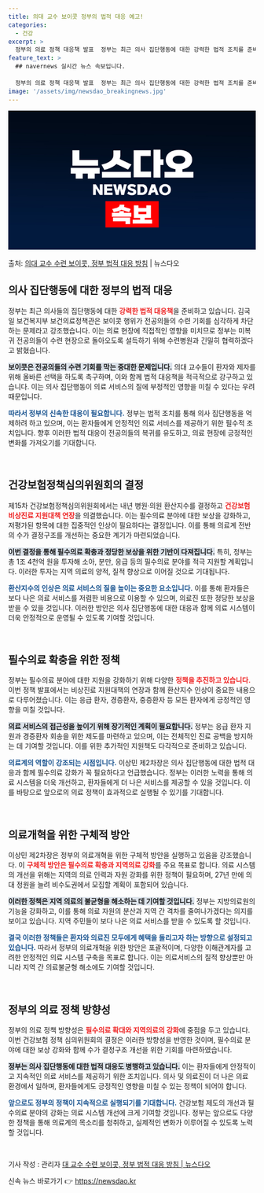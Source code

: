 ```yaml
---
title: 의대 교수 보이콧 정부의 법적 대응 예고!
categories:
  - 건강
excerpt: >
  정부의 의료 정책 대응책 발표  정부는 최근 의사 집단행동에 대한 강력한 법적 조치를 준비하고 있습니다. 김…
feature_text: >
  ## navernews 실시간 뉴스 속보입니다.

  정부의 의료 정책 대응책 발표  정부는 최근 의사 집단행동에 대한 강력한 법적 조치를 준비하고 있습니다. 김…
image: '/assets/img/newsdao_breakingnews.jpg'
---
```


![뉴스다오 속보](/assets/img/newsdao_breakingnews.jpg)

<p>출처: <a href="https://newsdao.kr/5037" rel="dofollow">의대 교수 수련 보이콧, 정부 법적 대응 방침</a> | 뉴스다오</p>

<h2 data-ke-size="size26">의사 집단행동에 대한 정부의 법적 대응</h2>
<p data-ke-size="size16">정부는 최근 의사들의 집단행동에 대한 <b><span style="color: #ee2323;">강력한 법적 대응책</span></b>을 준비하고 있습니다. 김국일 보건복지부 보건의료정책관은 보이콧 행위가 전공의들의 수련 기회를 심각하게 차단하는 문제라고 강조했습니다. 이는 의료 현장에 직접적인 영향을 미치므로 정부는 미복귀 전공의들이 수련 현장으로 돌아오도록 설득하기 위해 수련병원과 긴밀히 협력하겠다고 밝혔습니다.</p>
<p data-ke-size="size16"><b><span style="background-color: #21538527;">보이콧은 전공의들의 수련 기회를 막는 중대한 문제입니다.</span></b> 의대 교수들이 환자와 제자를 위해 올바른 선택을 하도록 촉구하며, 이와 함께 법적 대응책을 적극적으로 강구하고 있습니다. 이는 의사 집단행동이 의료 서비스의 질에 부정적인 영향을 미칠 수 있다는 우려 때문입니다.</p>
<p data-ke-size="size16"><b><span style="color: #1a5490;">따라서 정부의 신속한 대응이 필요합니다.</span></b> 정부는 법적 조치를 통해 의사 집단행동을 억제하려 하고 있으며, 이는 환자들에게 안정적인 의료 서비스를 제공하기 위한 필수적 조치입니다. 향후 이러한 법적 대응이 전공의들의 복귀를 유도하고, 의료 현장에 긍정적인 변화를 가져오기를 기대합니다.</p>
<p data-ke-size="size16">&nbsp;</p>

<h2 data-ke-size="size26">건강보험정책심의위원회의 결정</h2>
<p data-ke-size="size16">제15차 건강보험정책심의위원회에서는 내년 병원·의원 환산지수를 결정하고 <b><span style="color: #ee2323;">건강보험 비상진료 지원대책 연장</span></b>을 의결했습니다. 이는 필수의료 분야에 대한 보상을 강화하고, 저평가된 항목에 대한 집중적인 인상이 필요하다는 결정입니다. 이를 통해 의료계 전반의 수가 결정구조를 개선하는 중요한 계기가 마련되었습니다.</p>
<p data-ke-size="size16"><b><span style="background-color: #21538527;">이번 결정을 통해 필수의료 확충과 정당한 보상을 위한 기반이 다져집니다.</span></b> 특히, 정부는 총 1조 4천억 원을 투자해 소아, 분만, 응급 등의 필수의료 분야를 적극 지원할 계획입니다. 이러한 투자는 지역 의료의 양적, 질적 향상으로 이어질 것으로 기대됩니다.</p>
<p data-ke-size="size16"><b><span style="color: #1a5490;">환산지수의 인상은 의료 서비스의 질을 높이는 중요한 요소입니다.</span></b> 이를 통해 환자들은 보다 나은 의료 서비스를 저렴한 비용으로 이용할 수 있으며, 의료진 또한 정당한 보상을 받을 수 있을 것입니다. 이러한 방안은 의사 집단행동에 대한 대응과 함께 의료 시스템이 더욱 안정적으로 운영될 수 있도록 기여할 것입니다.</p>
<p data-ke-size="size16">&nbsp;</p>

<h2 data-ke-size="size26">필수의료 확충을 위한 정책</h2>
<p data-ke-size="size16">정부는 필수의료 분야에 대한 지원을 강화하기 위해 다양한 <b><span style="color: #ee2323;">정책을 추진하고 있습니다.</span></b> 이번 정책 발표에서는 비상진료 지원대책의 연장과 함께 환산지수 인상이 중요한 내용으로 다루어졌습니다. 이는 응급 환자, 경증환자, 중증환자 등 모든 환자에게 긍정적인 영향을 미칠 것입니다.</p>
<p data-ke-size="size16"><b><span style="background-color: #21538527;">의료 서비스의 접근성을 높이기 위해 장기적인 계획이 필요합니다.</span></b> 정부는 응급 환자 지원과 경증환자 회송을 위한 제도를 마련하고 있으며, 이는 전체적인 진료 공백을 방지하는 데 기여할 것입니다. 이를 위한 추가적인 지원책도 다각적으로 준비하고 있습니다.</p>
<p data-ke-size="size16"><b><span style="color: #1a5490;">의료계의 역할이 강조되는 시점입니다.</span></b> 이상민 제2차장은 의사 집단행동에 대한 법적 대응과 함께 필수의료 강화가 꼭 필요하다고 언급했습니다. 정부는 이러한 노력을 통해 의료 시스템을 더욱 개선하고, 환자들에게 더 나은 서비스를 제공할 수 있을 것입니다. 이를 바탕으로 앞으로의 의료 정책이 효과적으로 실행될 수 있기를 기대합니다.</p>
<p data-ke-size="size16">&nbsp;</p>

<h2 data-ke-size="size26">의료개혁을 위한 구체적 방안</h2>
<p data-ke-size="size16">이상민 제2차장은 정부의 의료개혁을 위한 구체적 방안을 실행하고 있음을 강조했습니다. 이 <b><span style="color: #ee2323;">구체적 방안은 필수의료 확충과 지역의료 강화</span></b>를 주요 목표로 합니다. 의료 시스템의 개선을 위해는 지역의 의료 인력과 자원 강화를 위한 정책이 필요하며, 27년 만에 의대 정원을 늘려 비수도권에서 모집할 계획이 포함되어 있습니다.</p>
<p data-ke-size="size16"><b><span style="background-color: #21538527;">이러한 정책은 지역 의료의 불균형을 해소하는 데 기여할 것입니다.</span></b> 정부는 지방의료원의 기능을 강화하고, 이를 통해 의료 자원의 분산과 지역 간 격차를 줄여나가겠다는 의지를 보이고 있습니다. 지역 주민들이 보다 나은 의료 서비스를 받을 수 있도록 할 것입니다.</p>
<p data-ke-size="size16"><b><span style="color: #1a5490;">결국 이러한 정책들은 환자와 의료진 모두에게 혜택을 돌리고자 하는 방향으로 설정되고 있습니다.</span></b> 따라서 정부의 의료개혁을 위한 방안은 포괄적이며, 다양한 이해관계자를 고려한 안정적인 의료 시스템 구축을 목표로 합니다. 이는 의료서비스의 질적 향상뿐만 아니라 지역 간 의료불균형 해소에도 기여할 것입니다.</p>
<p data-ke-size="size16">&nbsp;</p>

<h2 data-ke-size="size26">정부의 의료 정책 방향성</h2>
<p data-ke-size="size16">정부의 의료 정책 방향성은 <b><span style="color: #ee2323;">필수의료 확대와 지역의료의 강화</span></b>에 중점을 두고 있습니다. 이번 건강보험 정책 심의위원회의 결정은 이러한 방향성을 반영한 것이며, 필수의료 분야에 대한 보상 강화와 함께 수가 결정구조 개선을 위한 기회를 마련하였습니다.</p>
<p data-ke-size="size16"><b><span style="background-color: #21538527;">정부는 의사 집단행동에 대한 법적 대응도 병행하고 있습니다.</span></b> 이는 환자들에게 안정적이고 지속적인 의료 서비스를 제공하기 위한 조치입니다. 의사 및 의료진이 더 나은 의료 환경에서 일하며, 환자들에게도 긍정적인 영향을 미칠 수 있는 정책이 되어야 합니다.</p>
<p data-ke-size="size16"><b><span style="color: #1a5490;">앞으로도 정부의 정책이 지속적으로 실행되기를 기대합니다.</span></b> 건강보험 제도의 개선과 필수의료 분야의 강화는 의료 시스템 개선에 크게 기여할 것입니다. 정부는 앞으로도 다양한 정책을 통해 의료계의 목소리를 청취하고, 실제적인 변화가 이루어질 수 있도록 노력할 것입니다.</p>
<p data-ke-size="size16">&nbsp;</p>

<p data-ke-size="size16">기사 작성 : 관리자 <a href="https://newsdao.kr/5037" target="_blank">대 교수 수련 보이콧, 정부 법적 대응 방침 | 뉴스다오</a></p> 

신속 뉴스 바로가기 👉 <a href="https://newsdao.kr" rel="dofollow">https://newsdao.kr</a>


